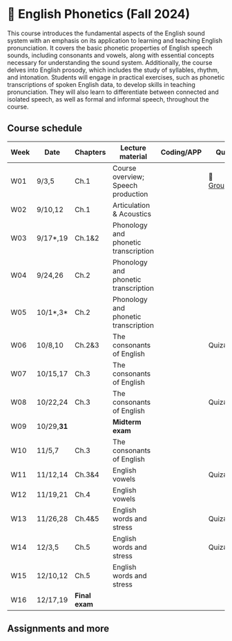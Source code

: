 # 🌿 English Phonetics (Fall 2024)

This course introduces the fundamental aspects of the English sound system with an emphasis on its application to learning and teaching English pronunciation. It covers the basic phonetic properties of English speech sounds, including consonants and vowels, along with essential concepts necessary for understanding the sound system. Additionally, the course delves into English prosody, which includes the study of syllables, rhythm, and intonation. Students will engage in practical exercises, such as phonetic transcriptions of spoken English data, to develop skills in teaching pronunciation. They will also learn to differentiate between connected and isolated speech, as well as formal and informal speech, throughout the course.

## Course schedule

|Week|Date|Chapters|Lecture material|Coding/APP|Quiz|Assignments|
|--|--|--|--|--|--|--|
|W01|9/3,5|Ch.1|Course overview; Speech production||🐳 [Grouping](https://mrkim21.github.io/appfolder/grouping.html)||
|W02|9/10,12|Ch.1|Articulation & Acoustics||||
|W03|9/17*,19|Ch.1&2|Phonology and phonetic transcription|||Ch.1 EX|
|W04|9/24,26|Ch.2|Phonology and phonetic transcription|||[IPA practice](https://MK-316-IPA-practice.hf.space)|
|W05|10/1*,3*|Ch.2|Phonology and phonetic transcription||||
|W06|10/8,10|Ch.2&3|The consonants of English||Quiz#1||
|W07|10/15,17|Ch.3|The consonants of English||||
|W08|10/22,24|Ch.3|The consonants of English||Quiz#2|EX Ch.3|
|W09|10/29,**31**||**Midterm exam**||||
|W10|11/5,7|Ch.3|The consonants of English||||
|W11|11/12,14|Ch.3&4|English vowels||Quiz#3||
|W12|11/19,21|Ch.4|English vowels||||
|W13|11/26,28|Ch.4&5|English words and stress||Quiz#4||
|W14|12/3,5|Ch.5|English words and stress||Quiz#5||
|W15|12/10,12|Ch.5|English words and stress||||
|W16|12/17,19|**Final exam**||||

## Assignments and more
